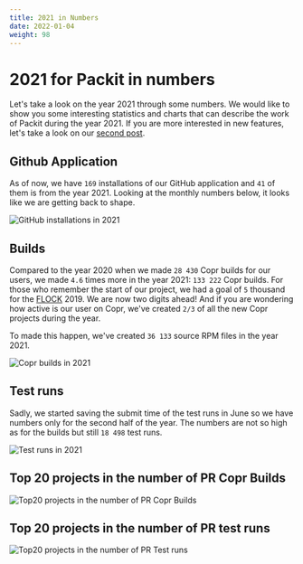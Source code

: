 ```yaml
---
title: 2021 in Numbers
date: 2022-01-04
weight: 98
---
```


# 2021 for Packit in numbers

Let's take a look on the year 2021 through some numbers.
We would like to show you some interesting statistics and charts
that can describe the work of Packit during the year 2021.
If you are more interested in new features,
let's take a look on our [second post](../2021-features).

## Github Application

As of now, we have `169` installations of our GitHub application and `41` of them is from the year 2021.
Looking at the monthly numbers below, it looks like we are getting back to shape.

![GitHub installations in 2021](/images/2021-in-numbers-github-installations.png)

## Builds

Compared to the year 2020 when we made `28 430` Copr builds for our users,
we made `4.6` times more in the year 2021: `133 222` Copr builds.
For those who remember the start of our project,
we had a goal of `5` thousand for the [FLOCK](https://flocktofedora.org/) 2019.
We are now two digits ahead!
And if you are wondering how active is our user on Copr,
we've created `2/3` of all the new Copr projects during the year.

To made this happen, we've created `36 133` source RPM files in the year 2021.

![Copr builds in 2021](/images/2021-in-numbers-copr-builds.png)

## Test runs

Sadly, we started saving the submit time of the test runs in June
so we have numbers only for the second half of the year.
The numbers are not so high as for the builds but still `18 498` test runs.

![Test runs in 2021](/images/2021-in-numbers-test-runs.png)

## Top 20 projects in the number of PR Copr Builds

![Top20 projects in the number of PR Copr Builds](/images/2021-in-numbers-top20-copr-builds.png)

## Top 20 projects in the number of PR test runs

![Top20 projects in the number of PR Test runs](/images/2021-in-numbers-top20-test-runs.png)
